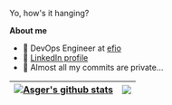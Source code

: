 Yo, how's it hanging?

**About me**

- 💼 DevOps Engineer at [efio](https://efio.dk/)
- 🥸 [LinkedIn profile](https://www.linkedin.com/feed/?trk=homepage-basic_signin-form_submit)
- 🥷 Almost all my commits are private... 

| <a href="https://github.com/asge1172/github-readme-stats"><img align="center" src="https://github-readme-stats.vercel.app/api?username=asge1172&show_icons=true&count_private=true&include_all_commits=true&theme=gruvbox&hide_border=true" alt="Asger's github stats" /></a> | <a href="https://github.com/asge1172/github-readme-stats"><img align="center" src="https://github-readme-stats.vercel.app/api/top-langs/?username=asge1172&layout=compact&count_private=true&theme=gruvbox&hide_border=true" /></a>|
| ------------- | ------------- |

